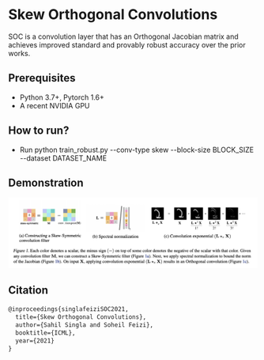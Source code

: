 # Skew Orthogonal Convolutions

SOC is a convolution layer that has an Orthogonal Jacobian matrix and achieves improved standard and provably robust accuracy over the prior works.

## Prerequisites

+ Python 3.7+, Pytorch 1.6+
+ A recent NVIDIA GPU

## How to run?

+ Run python train_robust.py --conv-type skew  --block-size BLOCK_SIZE --dataset DATASET_NAME

## Demonstration

![demo](./figures/SOC_demo.png)

## Citation

```
@inproceedings{singlafeiziSOC2021,
  title={Skew Orthogonal Convolutions},
  author={Sahil Singla and Soheil Feizi},
  booktitle={ICML},
  year={2021}
}
```
